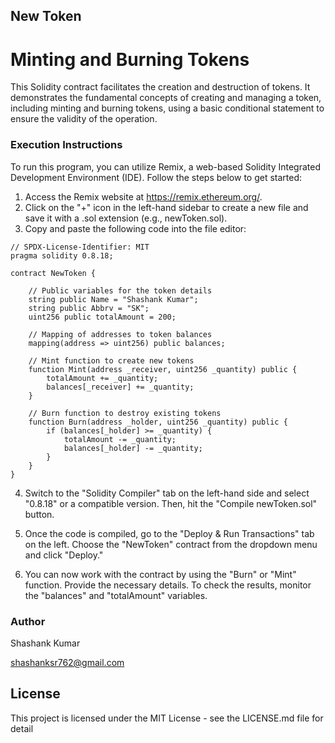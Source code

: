## New Token 

# Minting and Burning Tokens

This Solidity contract facilitates the creation and destruction of tokens. It demonstrates the fundamental concepts of creating and managing a token, including minting and burning tokens, using a basic conditional statement to ensure the validity of the operation.

### Execution Instructions

To run this program, you can utilize Remix, a web-based Solidity Integrated Development Environment (IDE). Follow the steps below to get started:

1. Access the Remix website at https://remix.ethereum.org/.
2. Click on the "+" icon in the left-hand sidebar to create a new file and save it with a .sol extension (e.g., newToken.sol).
3. Copy and paste the following code into the file editor:

```solidity
// SPDX-License-Identifier: MIT
pragma solidity 0.8.18;

contract NewToken {

    // Public variables for the token details
    string public Name = "Shashank Kumar";
    string public Abbrv = "SK";
    uint256 public totalAmount = 200;

    // Mapping of addresses to token balances
    mapping(address => uint256) public balances;

    // Mint function to create new tokens
    function Mint(address _receiver, uint256 _quantity) public {
        totalAmount += _quantity;
        balances[_receiver] += _quantity;
    }

    // Burn function to destroy existing tokens
    function Burn(address _holder, uint256 _quantity) public {
        if (balances[_holder] >= _quantity) {
            totalAmount -= _quantity;
            balances[_holder] -= _quantity;
        }
    }
}
```



4. Switch to the "Solidity Compiler" tab on the left-hand side and select "0.8.18" or a compatible version. Then, hit the "Compile newToken.sol" button.

5. Once the code is compiled, go to the "Deploy & Run Transactions" tab on the left. Choose the "NewToken" contract from the dropdown menu and click "Deploy."

6. You can now work with the contract by using the "Burn" or "Mint" function. Provide the necessary details. To check the results, monitor the "balances" and "totalAmount" variables.
 
### Author

Shashank Kumar

shashanksr762@gmail.com

## License

This project is licensed under the MIT License - see the LICENSE.md file for detail
